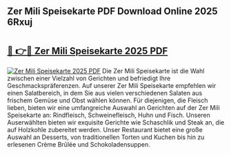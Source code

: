 ## Zer Mili Speisekarte PDF Download Online 2025 6Rxuj

# <h2><a href="http://gcd4px.nevu.top/?p=Zer+Mili+Speisekarte">🔗 👉🔴 Zer Mili Speisekarte 2025 PDF</a></h2>

[![Zer Mili Speisekarte 2025 PDF](https://i.imgur.com/dBaPXMq.png)](http://gcd4px.nevu.top/?p=Zer+Mili+Speisekarte)
Die Zer Mili Speisekarte ist die Wahl zwischen einer Vielzahl von Gerichten und befriedigt Ihre Geschmackspräferenzen. Auf unserer Zer Mili Speisekarte empfehlen wir einen Salatbereich, in dem Sie aus vielen verschiedenen Salaten aus frischem Gemüse und Obst wählen können. Für diejenigen, die Fleisch lieben, bieten wir eine umfangreiche Auswahl an Gerichten auf der Zer Mili Speisekarte an: Rindfleisch, Schweinefleisch, Huhn und Fisch. Unseren Auserwählten bieten wir exquisite Gerichte wie Schaschlik und Steak an, die auf Holzkohle zubereitet werden. Unser Restaurant bietet eine große Auswahl an Desserts, von traditionellen Torten und Kuchen bis hin zu erlesenen Crème Brûlée und Schokoladensuppen.
